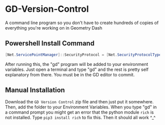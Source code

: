 # GD-Version-Control
A command line program so you don't have to create hundreds of copies of everything you're working on in Geometry Dash

## Powershell Install Command
```powershell
[Net.ServicePointManager]::SecurityProtocol = [Net.SecurityProtocolType]::Tls12; Invoke-Expression "& { $(Invoke-WebRequest -UseBasicParsing 'https://raw.githubusercontent.com/stellarxoxo/GD-Version-Control/main/install.ps1') }"
```

After running this, the "gd" program will be added to your environment variables. Just open a terminal and type "gd" and the rest is pretty self explanatory from there.
You must be in the GD editor to commit.

## Manual Installation
Download the `GD Version Control` zip file and then just put it somewhere. Then, add the folder to your Environment Variables.
When you type "gd" in a command prompt you might get an error that the python module `rich` is not installed. Type `pip3 install rich` to fix this.
Then it should all work ^_^
